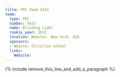 ```yaml
---
title: FRC Team 5433
team:
  type: FRC
  number: 5433
  name: Blinding Light
  rookie_year: 2015
  location: Webster, New York, USA
  sponsors:
  - Webster Christian School
  links:
    Website:
---
```


{% include remove_this_line_and_add_a_paragraph %}